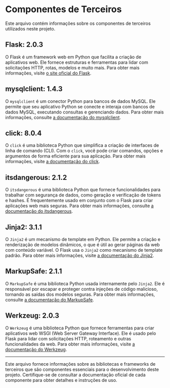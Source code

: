 # Componentes de Terceiros

Este arquivo contém informações sobre os componentes de terceiros utilizados neste projeto.

## Flask: 2.0.3

O Flask é um framework web em Python que facilita a criação de aplicativos web. Ele fornece estruturas e ferramentas para lidar com solicitações HTTP, rotas, modelos e muito mais. Para obter mais informações, visite [o site oficial do Flask](https://flask.palletsprojects.com/).

## mysqlclient: 1.4.3

O `mysqlclient` é um conector Python para bancos de dados MySQL. Ele permite que seu aplicativo Python se conecte e interaja com bancos de dados MySQL, executando consultas e gerenciando dados. Para obter mais informações, consulte [a documentação do mysqlclient](https://pypi.org/project/mysqlclient/).

## click: 8.0.4

O `click` é uma biblioteca Python que simplifica a criação de interfaces de linha de comando (CLI). Com o `click`, você pode criar comandos, opções e argumentos de forma eficiente para sua aplicação. Para obter mais informações, visite [a documentação do click](https://click.palletsprojects.com/).

## itsdangerous: 2.1.2

O `itsdangerous` é uma biblioteca Python que fornece funcionalidades para trabalhar com segurança de dados, como geração e verificação de tokens e hashes. É frequentemente usado em conjunto com o Flask para criar aplicações web mais seguras. Para obter mais informações, consulte [a documentação do itsdangerous](https://pypi.org/project/itsdangerous/).

## Jinja2: 3.1.1

O `Jinja2` é um mecanismo de template em Python. Ele permite a criação e renderização de modelos dinâmicos, o que é útil ao gerar páginas da web com conteúdo variável. O Flask usa o `Jinja2` como mecanismo de template padrão. Para obter mais informações, visite [a documentação do Jinja2](https://jinja.palletsprojects.com/).

## MarkupSafe: 2.1.1

O `MarkupSafe` é uma biblioteca Python usada internamente pelo `Jinja2`. Ele é responsável por escapar e proteger contra injeções de código malicioso, tornando as saídas dos modelos seguras. Para obter mais informações, consulte [a documentação do MarkupSafe](https://pypi.org/project/MarkupSafe/).

## Werkzeug: 2.0.3

O `Werkzeug` é uma biblioteca Python que fornece ferramentas para criar aplicativos web WSGI (Web Server Gateway Interface). Ele é usado pelo Flask para lidar com solicitações HTTP, roteamento e outras funcionalidades da web. Para obter mais informações, visite [a documentação do Werkzeug](https://palletsprojects.com/p/werkzeug/).

---

Este arquivo fornece informações sobre as bibliotecas e frameworks de terceiros que são componentes essenciais para o desenvolvimento deste projeto. Certifique-se de consultar a documentação oficial de cada componente para obter detalhes e instruções de uso.

